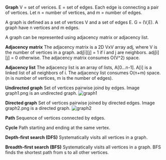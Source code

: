 **Graph**
V = set of verices.
E = set of edges. 
Each edge is connecting a pair of vertices.
Let n = number of vertices, and m = number of edges.

A graph is defined as a set of vertices V and a set of edges E. G = (V,E). A graph have n vertices and m edges.

A graph can be represented using adjacency matrix or adjacency list. 

**Adjacency matrix**
The adjacency matrix is a 2D VxV array adj, where V is the number of vertices in a graph.
adj[i][j] = 1 if i and j are neighbors. adj[i][j] = 0 otherwise.
The adjacency matrix consumes O(V^2) space.

**Adjacency list**
The adjacency list is an array of lists, A[0...n-1].
A[i] is a linked list of all neighbors of i.
The adjacency list consumes O(n+m) space. (n is number of vertices, m is the number of edges).

**Undirected graph**
Set of vertices pairwise joind by edges. Image graph1.png is an undirected graph.
![graph1](/graph1.png)

**Directed graph**
Set of vertices pairwise joined by directed edges.
Image graph2.png is a directed graph.
![graph2](/graph2.png)

**Path**
Sequence of vertices connected by edges.

**Cycle**
Path starting and ending at the same vertex.

**Depth-first search (DFS)**
Systematically visits all vertices  in a graph.

**Breadth-first search (BFS)**
Systematically visits all vertices in a graph. BFS finds the shortest path from s to all other vertices.
